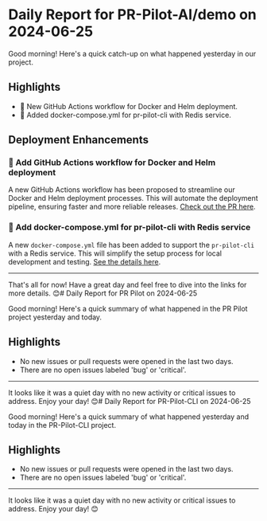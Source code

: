 # Daily Report for PR-Pilot-AI/demo on 2024-06-25

Good morning! Here's a quick catch-up on what happened yesterday in our project.

## Highlights
- 🚀 New GitHub Actions workflow for Docker and Helm deployment.
- 🔧 Added docker-compose.yml for pr-pilot-cli with Redis service.

## Deployment Enhancements
### 🚀 Add GitHub Actions workflow for Docker and Helm deployment
A new GitHub Actions workflow has been proposed to streamline our Docker and Helm deployment processes. This will automate the deployment pipeline, ensuring faster and more reliable releases. [Check out the PR here](https://github.com/PR-Pilot-AI/demo/pull/36).

### 🔧 Add docker-compose.yml for pr-pilot-cli with Redis service
A new `docker-compose.yml` file has been added to support the `pr-pilot-cli` with a Redis service. This will simplify the setup process for local development and testing. [See the details here](https://github.com/PR-Pilot-AI/demo/pull/35).

---

That's all for now! Have a great day and feel free to dive into the links for more details. 😊# Daily Report for PR Pilot on 2024-06-25

Good morning! Here's a quick summary of what happened in the PR Pilot project yesterday and today.

## Highlights
- No new issues or pull requests were opened in the last two days.
- There are no open issues labeled 'bug' or 'critical'.

---

It looks like it was a quiet day with no new activity or critical issues to address. Enjoy your day! 😊# Daily Report for PR-Pilot-CLI on 2024-06-25

Good morning! Here's a quick summary of what happened yesterday and today in the PR-Pilot-CLI project.

## Highlights
- No new issues or pull requests were opened in the last two days.
- There are no open issues labeled 'bug' or 'critical'.

---

It looks like it was a quiet day with no new activity or critical issues to address. Enjoy your day! 😊